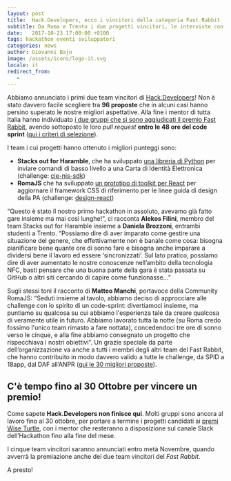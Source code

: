 ```yaml
---
layout: post
title:  Hack.Developers, ecco i vincitori della categoria Fast Rabbit
subtitle: Da Roma e Trento i due progetti vincitori, le interviste con i membri dei team
date:   2017-10-23 17:00:00 +0100
tags: hackathon eventi sviluppatori
categories: news
author: Giovanni Bajo
image: /assets/icons/logo-it.svg
locale: it
redirect_from:
   - 
---
```

Abbiamo annunciato i primi due team vincitori di [Hack.Developers](https://hack.developers.italia.it/)! Non è stato davvero facile scegliere tra **96 proposte** che in alcuni casi hanno persino superato le nostre migliori aspettative. Alla fine i mentor di tutta Italia hanno individuato [i due gruppi che si sono aggiudicati il premio Fast Rabbit](https://hack.developers.italia.it/premiazione-fast-rabbit/), avendo sottoposto le loro *pull request* **entro le 48 ore del code sprint** ([qui i criteri di selezione](https://hack.developers.italia.it/premi/)). 

I team i cui progetti hanno ottenuto i migliori punteggi sono:

 - **Stacks out for Haramble**, che ha sviluppato [una libreria di Python](https://github.com/italia/cie-nis-sdk/pull/3) per inviare comandi di basso livello a una Carta di Identità Elettronica (challenge: [cie-nis-sdk](https://github.com/italia/cie-nis-sdk))
 - **RomaJS** che ha sviluppato [un prototipo di toolkit per React](https://github.com/italia/design-react/pull/4) per aggiornare il framework CSS di riferimento per le linee guida di design della PA (challenge: [design-react](https://github.com/italia/design-react/issues/1))

“Questo è stato il nostro primo hackathon in assoluto, avevamo già fatto gare insieme ma mai così lunghe!”, ci racconta **Alekos Filini**, membro del team Stacks out for Haramble insieme a **Daniela Brozzoni**, entrambi studenti a Trento. “Possiamo dire di aver imparato come gestire una situazione del genere, che effettivamente non è banale come cosa: bisogna pianificare bene quante ore di sonno fare e bisogna anche imparare a dividersi bene il lavoro ed essere ‘sincronizzati’. Sul lato pratico, possiamo dire di aver aumentato le nostre conoscenze nell’ambito della tecnologia NFC, basti pensare che una buona parte della gara è stata passata su GitHub o altri siti cercando di capire come funzionasse…”

Sugli stessi toni il racconto di **Matteo Manchi**, portavoce della Community RomaJS: “Seduti insieme al tavolo, abbiamo deciso di approcciare alle challenge con lo spirito di un code-sprint: divertiamoci insieme, ma puntiamo su qualcosa su cui abbiamo l'esperienza tale da creare qualcosa di veramente utile in futuro. Abbiamo lavorato tutta la notte (su Roma credo fossimo l'unico team rimasto a fare nottata), concedendoci tre ore di sonno verso le cinque, e alla fine abbiamo consegnato un progetto che rispecchiava i nostri obiettivi”.
Un grazie speciale da parte dell’organizzazione va anche a tutti i membri degli altri team del Fast Rabbit, che hanno contribuito in modo davvero valido a  tutte le challenge, da SPID a 18app, dal DAF all’ANPR ([qui le 30 migliori proposte](https://hack.developers.italia.it/premiazione-fast-rabbit/)). 

## C'è tempo fino al 30 Ottobre per vincere un premio!

Come sapete **Hack.Developers non finisce qui**. Molti gruppi sono ancora al lavoro fino al 30 ottobre, per portare a termine i progetti candidati ai [premi Wise Turtle](https://hack.developers.italia.it/premi/), con i mentor che resteranno a disposizione sul canale Slack dell’Hackathon fino alla fine del mese. 

I cinque team vincitori saranno annunciati entro metà Novembre, quando avverrà la premiazione anche dei due team vincitori del *Fast Rabbit*.

A presto!
